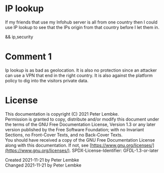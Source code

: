 # IP lookup
If my friends that use my Infohub server is all from one country then I could use IP lookup to see that the IPs origin from that country before I let them in.

&& ip,security

# Comment 1
Ip lookup is as bad as geolocation. It is also no protection since an attacker can use a VPN that end in the right country.
It is also against the platform policy to dig into the visitors private data.

# License
This documentation is copyright (C) 2021 Peter Lembke.  
Permission is granted to copy, distribute and/or modify this document under the terms of the GNU Free Documentation License, Version 1.3 or any later version published by the Free Software Foundation; with no Invariant Sections, no Front-Cover Texts, and no Back-Cover Texts.  
You should have received a copy of the GNU Free Documentation License along with this documentation. If not, see [https://www.gnu.org/licenses/](https://www.gnu.org/licenses/).  SPDX-License-Identifier: GFDL-1.3-or-later

Created 2021-11-21 by Peter Lembke  
Changed 2021-11-21 by Peter Lembke  
